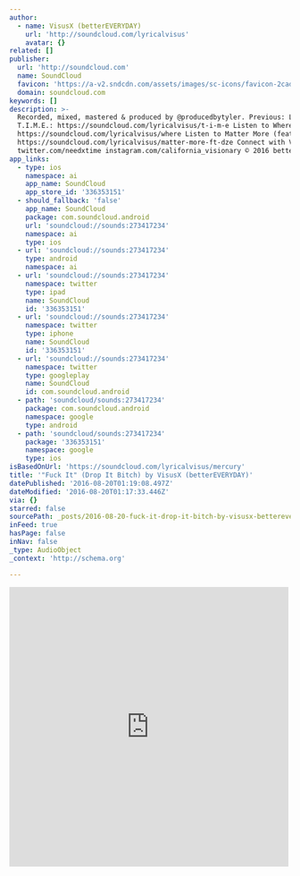 ```yaml
---
author:
  - name: VisusX (betterEVERYDAY)
    url: 'http://soundcloud.com/lyricalvisus'
    avatar: {}
related: []
publisher:
  url: 'http://soundcloud.com'
  name: SoundCloud
  favicon: 'https://a-v2.sndcdn.com/assets/images/sc-icons/favicon-2cadd14b.ico'
  domain: soundcloud.com
keywords: []
description: >-
  Recorded, mixed, mastered & produced by @producedbytyler. Previous: Listen to
  T.I.M.E.: https://soundcloud.com/lyricalvisus/t-i-m-e Listen to Where:
  https://soundcloud.com/lyricalvisus/where Listen to Matter More (feat. DZE):
  https://soundcloud.com/lyricalvisus/matter-more-ft-dze Connect with Visus
  twitter.com/needxtime instagram.com/california_visionary © 2016 betterEVERYDAY
app_links:
  - type: ios
    namespace: ai
    app_name: SoundCloud
    app_store_id: '336353151'
  - should_fallback: 'false'
    app_name: SoundCloud
    package: com.soundcloud.android
    url: 'soundcloud://sounds:273417234'
    namespace: ai
    type: ios
  - url: 'soundcloud://sounds:273417234'
    type: android
    namespace: ai
  - url: 'soundcloud://sounds:273417234'
    namespace: twitter
    type: ipad
    name: SoundCloud
    id: '336353151'
  - url: 'soundcloud://sounds:273417234'
    namespace: twitter
    type: iphone
    name: SoundCloud
    id: '336353151'
  - url: 'soundcloud://sounds:273417234'
    namespace: twitter
    type: googleplay
    name: SoundCloud
    id: com.soundcloud.android
  - path: 'soundcloud/sounds:273417234'
    package: com.soundcloud.android
    namespace: google
    type: android
  - path: 'soundcloud/sounds:273417234'
    package: '336353151'
    namespace: google
    type: ios
isBasedOnUrl: 'https://soundcloud.com/lyricalvisus/mercury'
title: '"Fuck It" (Drop It Bitch) by VisusX (betterEVERYDAY)'
datePublished: '2016-08-20T01:19:08.497Z'
dateModified: '2016-08-20T01:17:33.446Z'
via: {}
starred: false
sourcePath: _posts/2016-08-20-fuck-it-drop-it-bitch-by-visusx-bettereveryday.md
inFeed: true
hasPage: false
inNav: false
_type: AudioObject
_context: 'http://schema.org'

---
```

<iframe src="https://cdn.embedly.com/widgets/media.html?src=https%3A%2F%2Fw.soundcloud.com%2Fplayer%2F%3Fvisual%3Dtrue%26url%3Dhttp%253A%252F%252Fapi.soundcloud.com%252Ftracks%252F273417234%26show_artwork%3Dtrue&amp;url=https%3A%2F%2Fsoundcloud.com%2Flyricalvisus%2Fmercury&amp;image=http%3A%2F%2Fi1.sndcdn.com%2Fartworks-000171333649-8furmo-t500x500.jpg&amp;key=b7d04c9b404c499eba89ee7072e1c4f7&amp;type=text%2Fhtml&amp;schema=soundcloud" width="500" height="500" scrolling="no" frameborder="0" allowfullscreen="" style=""></iframe>